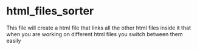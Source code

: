 # html_files_sorter

This file will create a html file that links all the other html files inside it that when you are
working on different html files you switch between them easily
